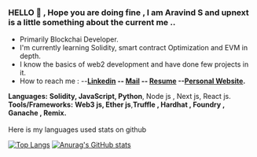 ### HELLO 👋 , Hope you are doing fine , I am Aravind S and upnext is a little something about the current me ..
- Primarily Blockchai Developer.
- I'm currently learning Solidity, smart contract Optimization and EVM in depth.  
- I know the basics of web2 development and have done few projects in it.
- How to reach me : --**[Linkedin](http://www.linkedin.com/in/aravind-srinivasan-088367291) -- [Mail](mailto:aravindvasang@gmail.com) -- [Resume](https://drive.google.com/file/d/1-2MlRp92zbBYkxjSt8UzA2OpayDVzQo9/view?usp=sharing) --[Personal Website](https://portfolio-five-jade-58.vercel.app/).** 

**Languages:**  **Solidity, JavaScript, Python**, Node js , Next js, React js.
<br>
**Tools/Frameworks:**  **Web3 js, Ether js**,**Truffle , Hardhat , Foundry , Ganache , Remix.**
<br>
<br>
Here is my languages used stats on github

[![Top Langs](https://github-readme-stats.vercel.app/api/top-langs/?username=aravinds2511)](https://github.com/anuraghazra/github-readme-stats)
[![Anurag's GitHub stats](https://github-readme-stats.vercel.app/api?username=aravinds2511)](https://github.com/anuraghazra/github-readme-stats)
<br> 
